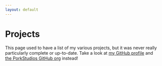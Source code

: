 ```yaml
---
layout: default
---
```


# Projects

This page used to have a list of my various projects, but it was never really particularly complete or up-to-date. Take a look at [my GitHub profile](https://github.com/DaMatrix) and [the PorkStudios GitHub org](https://github.com/PorkStudios) instead!


